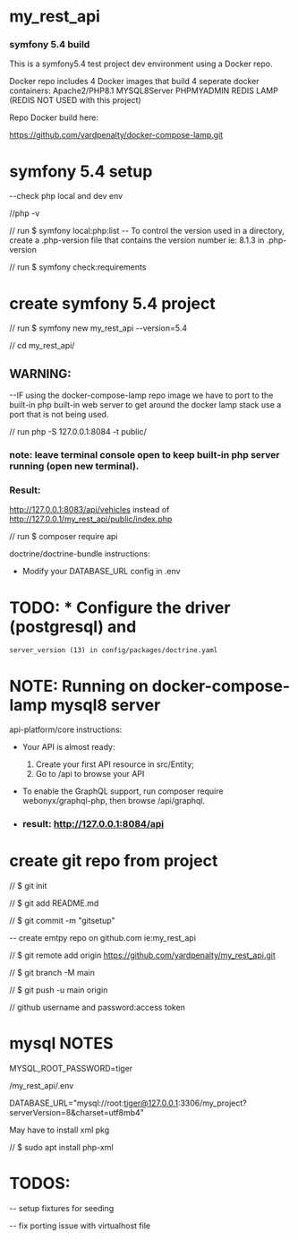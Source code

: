 # my_rest_api
### symfony 5.4 build

This is a symfony5.4 test project dev environment using a Docker repo.

Docker repo includes 4 Docker images that build 4 seperate docker containers:
Apache2/PHP8.1 
MYSQL8Server 
PHPMYADMIN
REDIS LAMP (REDIS NOT USED with this project)

Repo Docker build here:

https://github.com/yardpenalty/docker-compose-lamp.git

# symfony 5.4 setup
--check php local and dev env

//php -v

// run $ symfony local:php:list 
-- To control the version used in a directory, create a .php-version file that contains the 
version number ie: 8.1.3 in .php-version

// run $ symfony check:requirements
# create symfony 5.4 project
// run $ symfony new my_rest_api --version=5.4

//  cd my_rest_api/

## WARNING: 

--IF using the docker-compose-lamp repo image 
we have to port to the built-in php built-in web server to get around the docker lamp stack
use a port that is not being used. 

// run php -S 127.0.0.1:8084 -t public/

### note: leave terminal console open to keep built-in php server running (open new terminal).

### Result:
http://127.0.0.1:8083/api/vehicles instead of http://127.0.0.1/my_rest_api/public/index.php

// run $ composer require api

 doctrine/doctrine-bundle  instructions:

  * Modify your DATABASE_URL config in .env

# TODO: * Configure the driver (postgresql) and
    server_version (13) in config/packages/doctrine.yaml
 
# NOTE: Running on docker-compose-lamp mysql8 server
 
 api-platform/core  instructions:

  * Your API is almost ready:
    1. Create your first API resource in src/Entity;
    2. Go to /api to browse your API

  * To enable the GraphQL support, run composer require webonyx/graphql-php,
    then browse /api/graphql.

  * ### result: http://127.0.0.1:8084/api
# create git repo from project
//     $ git init

//     $ git add README.md

//     $ git commit -m "gitsetup"

-- create emtpy repo on github.com ie:my_rest_api

//     $ git remote add origin https://github.com/yardpenalty/my_rest_api.git

//     $ git branch -M main

//     $ git push -u main origin

//      github username and password:access token

# mysql NOTES

MYSQL_ROOT_PASSWORD=tiger

/my_rest_api/.env 

DATABASE_URL="mysql://root:tiger@127.0.0.1:3306/my_project?serverVersion=8&charset=utf8mb4"

May have to install xml pkg


  //  $ sudo apt install php-xml

# TODOS: 
-- setup fixtures for seeding

-- fix porting issue with virtualhost file

